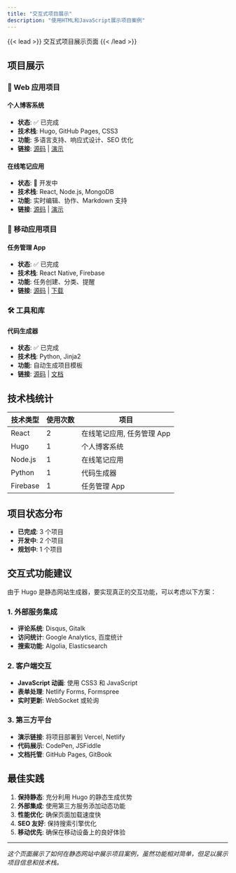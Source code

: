 ```yaml
---
title: "交互式项目展示"
description: "使用HTML和JavaScript展示项目案例"
---
```


{{< lead >}}
交互式项目展示页面
{{< /lead >}}

## 项目展示

### 🚀 Web 应用项目

#### 个人博客系统
- **状态**: ✅ 已完成
- **技术栈**: Hugo, GitHub Pages, CSS3
- **功能**: 多语言支持、响应式设计、SEO 优化
- **链接**: [源码](https://github.com/arkin-developer/blog) | [演示](https://arkin-developer.github.io/blog)

#### 在线笔记应用
- **状态**: 🔄 开发中
- **技术栈**: React, Node.js, MongoDB
- **功能**: 实时编辑、协作、Markdown 支持
- **链接**: [源码](#) | [演示](#)

### 📱 移动应用项目

#### 任务管理 App
- **状态**: ✅ 已完成
- **技术栈**: React Native, Firebase
- **功能**: 任务创建、分类、提醒
- **链接**: [源码](#) | [下载](#)

### 🛠️ 工具和库

#### 代码生成器
- **状态**: ✅ 已完成
- **技术栈**: Python, Jinja2
- **功能**: 自动生成项目模板
- **链接**: [源码](#) | [文档](#)

## 技术栈统计

| 技术类型 | 使用次数 | 项目 |
|---------|---------|------|
| React | 2 | 在线笔记应用, 任务管理 App |
| Hugo | 1 | 个人博客系统 |
| Node.js | 1 | 在线笔记应用 |
| Python | 1 | 代码生成器 |
| Firebase | 1 | 任务管理 App |

## 项目状态分布

- **已完成**: 3 个项目
- **开发中**: 2 个项目
- **规划中**: 1 个项目

## 交互式功能建议

由于 Hugo 是静态网站生成器，要实现真正的交互功能，可以考虑以下方案：

### 1. 外部服务集成
- **评论系统**: Disqus, Gitalk
- **访问统计**: Google Analytics, 百度统计
- **搜索功能**: Algolia, Elasticsearch

### 2. 客户端交互
- **JavaScript 动画**: 使用 CSS3 和 JavaScript
- **表单处理**: Netlify Forms, Formspree
- **实时更新**: WebSocket 或轮询

### 3. 第三方平台
- **演示链接**: 将项目部署到 Vercel, Netlify
- **代码展示**: CodePen, JSFiddle
- **文档托管**: GitHub Pages, GitBook

## 最佳实践

1. **保持静态**: 充分利用 Hugo 的静态生成优势
2. **外部集成**: 使用第三方服务添加动态功能
3. **性能优化**: 确保页面加载速度快
4. **SEO 友好**: 保持搜索引擎优化
5. **移动优先**: 确保在移动设备上的良好体验

---

*这个页面展示了如何在静态网站中展示项目案例，虽然功能相对简单，但足以展示项目信息和技术栈。*
